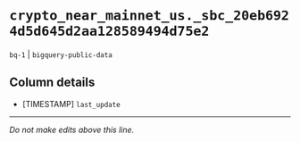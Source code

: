 # `crypto_near_mainnet_us._sbc_20eb6924d5d645d2aa128589494d75e2`
`bq-1` | `bigquery-public-data`

## Column details
* [TIMESTAMP] `last_update`

-------------------------------------------------------------------------------
*Do not make edits above this line.*
